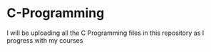 # C-Programming
I will be uploading all the C Programming files in this repository as I progress with my courses
